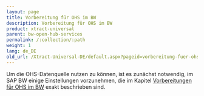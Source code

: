 ```yaml
---
layout: page
title: Vorbereitung für OHS im BW
description: Vorbereitung für OHS im BW
product: xtract-universal
parent: bw-open-hub-services
permalink: /:collection/:path
weight: 1
lang: de_DE
old_url: /Xtract-Universal-DE/default.aspx?pageid=vorbereitung-fuer-ohs-im-bw
---
```


Um die OHS-Datenquelle nutzen zu können, ist es zunächst notwendig, im SAP BW einige Einstellungen vorzunehmen, die im Kapitel [Vorbereitungen für OHS im BW](../sap-customizing/vorbereitung-fuer-ohs-im-bw) exakt beschrieben sind.  